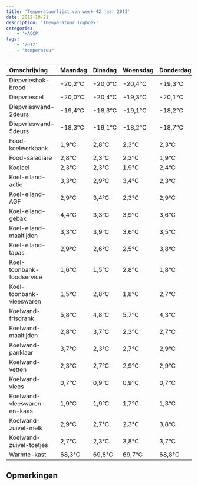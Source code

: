 ```yaml
---
title: 'Temperatuurlijst van week 42 jaar 2012'
date: 2012-10-21
description: 'Themperatuur logboek'
categories:
    - 'HACCP'
tags:
    - '2012'
    - 'temperatuur'
---
```

|Omschrijving|Maandag|Dinsdag|Woensdag|Donderdag|Vrijdag|Zaterdag|Zondag|
|:---|:---|:---|:---|:---|:---|:---|:---|
|Diepvriesbak-brood|-20,2°C|-20,0°C|-20,4°C|-19,3°C|-20,1°C|-19,2°C|-19,7°C|
|Diepvriescel|-20,0°C|-20,4°C|-19,3°C|-20,1°C|-19,2°C|-19,7°C|-19,7°C|
|Diepvrieswand-2deurs|-19,4°C|-18,3°C|-19,1°C|-18,2°C|-18,7°C|-18,7°C|-19,1°C|
|Diepvrieswand-5deurs|-18,3°C|-19,1°C|-18,2°C|-18,7°C|-18,7°C|-19,1°C|-18,6°C|
|Food-koelwerkbank|1,9°C|2,8°C|2,3°C|2,3°C|1,9°C|2,4°C|1,3°C|
|Food-saladiare|2,8°C|2,3°C|2,3°C|1,9°C|2,4°C|1,3°C|1,9°C|
|Koelcel|2,3°C|2,3°C|1,9°C|2,4°C|1,3°C|1,9°C|1,6°C|
|Koel-eiland-actie|3,3°C|2,9°C|3,4°C|2,3°C|2,9°C|2,6°C|2,5°C|
|Koel-eiland-AGF|2,9°C|3,4°C|2,3°C|2,9°C|2,6°C|2,5°C|3,8°C|
|Koel-eiland-gebak|4,4°C|3,3°C|3,9°C|3,6°C|3,5°C|4,8°C|3,8°C|
|Koel-eiland-maaltijden|3,3°C|3,9°C|3,6°C|3,5°C|4,8°C|3,8°C|4,7°C|
|Koel-eiland-tapas|2,9°C|2,6°C|2,5°C|3,8°C|2,8°C|3,7°C|2,3°C|
|Koel-toonbank-foodservice|1,6°C|1,5°C|2,8°C|1,8°C|2,7°C|1,3°C|1,7°C|
|Koel-toonbank-vleeswaren|1,5°C|2,8°C|1,8°C|2,7°C|1,3°C|1,7°C|1,9°C|
|Koelwand-frisdrank|5,8°C|4,8°C|5,7°C|4,3°C|4,7°C|4,9°C|4,9°C|
|Koelwand-maaltijden|2,8°C|3,7°C|2,3°C|2,7°C|2,9°C|2,9°C|2,7°C|
|Koelwand-panklaar|3,7°C|2,3°C|2,7°C|2,9°C|2,9°C|2,7°C|2,3°C|
|Koelwand-vetten|2,3°C|2,7°C|2,9°C|2,9°C|2,7°C|2,3°C|3,8°C|
|Koelwand-vlees|0,7°C|0,9°C|0,9°C|0,7°C|0,3°C|1,8°C|1,7°C|
|Koelwand-vleeswaren-en-kaas|1,9°C|1,9°C|1,7°C|1,3°C|2,8°C|2,7°C|1,8°C|
|Koelwand-zuivel-melk|2,9°C|2,7°C|2,3°C|3,8°C|3,7°C|2,8°C|3,8°C|
|Koelwand-zuivel-toetjes|2,7°C|2,3°C|3,8°C|3,7°C|2,8°C|3,8°C|2,5°C|
|Warmte-kast|68,3°C|69,8°C|69,7°C|68,8°C|69,8°C|68,5°C|69,1°C|

## Opmerkingen


